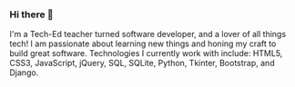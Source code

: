 ### Hi there 👋

I'm a Tech-Ed teacher turned software developer, and a lover of all things tech! I am passionate about learning new things and honing my craft to build great software.
Technologies I currently work with include: HTML5, CSS3, JavaScript, jQuery, SQL, SQLite, Python, Tkinter, Bootstrap, and Django.


<!--
**lytburton/lytburton** is a ✨ _special_ ✨ repository because its `README.md` (this file) appears on your GitHub profile.

Here are some ideas to get you started:

- 🔭 I’m currently working on ...
- 🌱 I’m currently learning ...
- 👯 I’m looking to collaborate on ...
- 🤔 I’m looking for help with ...
- 💬 Ask me about ...
- 📫 How to reach me: ...
- 😄 Pronouns: ...
- ⚡ Fun fact: ...
-->
